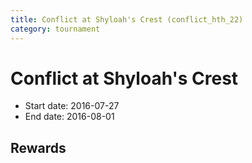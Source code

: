 ```yaml
---
title: Conflict at Shyloah's Crest (conflict_hth_22)
category: tournament
---
```

# Conflict at Shyloah's Crest

  * Start date: 2016-07-27
  * End date: 2016-08-01

## Rewards

